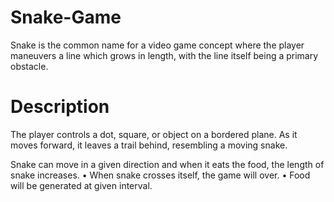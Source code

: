 # Snake-Game
Snake is the common name for a video game concept where the player maneuvers a line which grows in length, with the line itself being a primary obstacle.

# Description
The player controls a dot, square, or object on a bordered plane. As it moves forward, it leaves a trail behind, resembling a moving snake.

Snake can move in a given direction and when it eats the food, the length of snake increases.
• When snake crosses itself, the game will over.
• Food will be generated at given interval.
